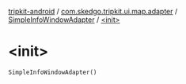 [tripkit-android](../../index.md) / [com.skedgo.tripkit.ui.map.adapter](../index.md) / [SimpleInfoWindowAdapter](index.md) / [&lt;init&gt;](./-init-.md)

# &lt;init&gt;

`SimpleInfoWindowAdapter()`
